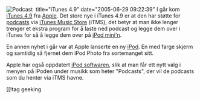 title="iTunes 4.9"
date="2005-06-29 09:22:39"
<img src="http://stuff.slaskdot.org/podcasticon128.jpg" alt="Podcast" align="left" style="padding-right: 5px;"  />I går kom <a href="http://www.apple.com/no/itunes/">iTunes 4.9</a> fra <a href="http://www.apple.com/">Apple</a>. Det store nye i iTunes 4.9 er at den har støtte for <a href="http://www.apple.com/no/podcasting/">podcasts</a> via <a href="http://www.apple.com/no/itunes/store/">iTunes Music Store</a> (iTMS), det betyr at man ikke lenger trenger et ekstra program for å laste ned podcast og legge dem over i iTunes for så å legge dem over på <a href="http://www.apple.com/no/ipodmini/">iPod mini'n</a>.

En annen nyhet i går var at Apple lanserte en ny <a href="http://www.apple.com/no/ipod/color/">iPod</a>. En med farge skjerm og samtidig så fjernet dem iPod Photo fra sortemanget sitt.

Apple har også oppdatert <a href="http://www.apple.com/no/ipod/download/">iPod softwaren</a>, slik at man får ett nytt valg i menyen på iPoden under musikk som heter "Podcasts", der vil de podcasts som du henter via iTMS havne.

[[!tag  geeking
